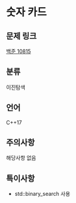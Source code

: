 # 숫자 카드
## 문제 링크
[백준 10815](https://www.acmicpc.net/problem/10815)
## 분류
이진탐색
## 언어
C++17
## 주의사항
해당사항 없음
## 특이사항
* std::binary_search 사용